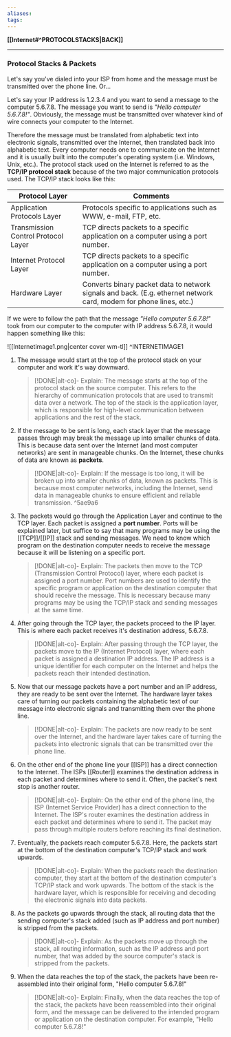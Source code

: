 ```yaml
---
aliases:
tags:
---
```

**[[Internet#^PROTOCOLSTACKS|BACK]]**

---
### Protocol Stacks & Packets
Let's say you've dialed into your ISP from home and the message must be transmitted over the phone line. Or...

Let's say your IP address is 1.2.3.4 and you want to send a message to the computer 5.6.7.8. The message you want to send is *"Hello computer 5.6.7.8!"*. Obviously, the message must be transmitted over whatever kind of wire connects your computer to the Internet.

Therefore the message must be translated from alphabetic text into electronic signals, transmitted over the Internet, then translated back into alphabetic text. Every computer needs one to communicate on the Internet and it is usually built into the computer's operating system (i.e. Windows, Unix, etc.). The protocol stack used on the Internet is referred to as the **TCP/IP protocol stack** because of the two major communication protocols used. The TCP/IP stack looks like this:

| **<center>Protocol Layer</center>** | **<center>Comments</center>**                                                                                      |
| ----------------------------------- | ------------------------------------------------------------------------------------------------------------------ |
| Application Protocols Layer         | Protocols specific to applications such as WWW, e-mail, FTP, etc.                                                  |
| Transmission Control Protocol Layer | TCP directs packets to a specific application on a computer using a port number.                                   |
| Internet Protocol Layer             | TCP directs packets to a specific application on a computer using a port number.                                   |
| Hardware Layer                      | Converts binary packet data to network signals and back. (E.g. ethernet network card, modem for phone lines, etc.) | 

If we were to follow the path that the message *"Hello computer 5.6.7.8!"* took from our computer to the computer with IP address 5.6.7.8, it would happen something like this:

![[Internetimage1.png|center cover wm-tl]] ^INTERNETIMAGE1
1. The message would start at the top of the protocol stack on your computer and work it's way downward.
   >[!DONE|alt-co]- Explain:
   > The message starts at the top of the protocol stack on the source computer. This refers to the hierarchy of communication protocols that are used to transmit data over a network. The top of the stack is the application layer, which is responsible for high-level communication between applications and the rest of the stack.
2. If the message to be sent is long, each stack layer that the message passes through may break the message up into smaller chunks of data. This is because data sent over the Internet (and most computer networks) are sent in manageable chunks. On the Internet, these chunks of data are known as **packets**.
   >[!DONE|alt-co]- Explain:
   > If the message is too long, it will be broken up into smaller chunks of data, known as packets. This is because most computer networks, including the Internet, send data in manageable chunks to ensure efficient and reliable transmission. ^5ae9a6
3. The packets would go through the Application Layer and continue to the TCP layer. Each packet is assigned a **port number**. Ports will be explained later, but suffice to say that many programs may be using the [[TCP]]/[[IP]] stack and sending messages. We need to know which program on the destination computer needs to receive the message because it will be listening on a specific port.
   >[!DONE|alt-co]- Explain:
   > The packets then move to the TCP (Transmission Control Protocol) layer, where each packet is assigned a port number. Port numbers are used to identify the specific program or application on the destination computer that should receive the message. This is necessary because many programs may be using the TCP/IP stack and sending messages at the same time.
4. After going through the TCP layer, the packets proceed to the IP layer. This is where each packet receives it's destination address, 5.6.7.8.
   >[!DONE|alt-co]- Explain:
   > After passing through the TCP layer, the packets move to the IP (Internet Protocol) layer, where each packet is assigned a destination IP address. The IP address is a unique identifier for each computer on the Internet and helps the packets reach their intended destination.
5. Now that our message packets have a port number and an IP address, they are ready to be sent over the Internet. The hardware layer takes care of turning our packets containing the alphabetic text of our message into electronic signals and transmitting them over the phone line.
   >[!DONE|alt-co]- Explain:
   > The packets are now ready to be sent over the Internet, and the hardware layer takes care of turning the packets into electronic signals that can be transmitted over the phone line.
6. On the other end of the phone line your [[ISP]] has a direct connection to the Internet. The ISPs [[Router]] examines the destination address in each packet and determines where to send it. Often, the packet's next stop is another router.
   >[!DONE|alt-co]- Explain:
   > On the other end of the phone line, the ISP (Internet Service Provider) has a direct connection to the Internet. The ISP's router examines the destination address in each packet and determines where to send it. The packet may pass through multiple routers before reaching its final destination.
7. Eventually, the packets reach computer 5.6.7.8. Here, the packets start at the bottom of the destination computer's TCP/IP stack and work upwards.
   >[!DONE|alt-co]- Explain:
   > When the packets reach the destination computer, they start at the bottom of the destination computer's TCP/IP stack and work upwards. The bottom of the stack is the hardware layer, which is responsible for receiving and decoding the electronic signals into data packets.
8. As the packets go upwards through the stack, all routing data that the sending computer's stack added (such as IP address and port number) is stripped from the packets.
   >[!DONE|alt-co]- Explain:
   > As the packets move up through the stack, all routing information, such as the IP address and port number, that was added by the source computer's stack is stripped from the packets.
9. When the data reaches the top of the stack, the packets have been re-assembled into their original form, "Hello computer 5.6.7.8!"
   >[!DONE|alt-co]- Explain:
   > Finally, when the data reaches the top of the stack, the packets have been reassembled into their original form, and the message can be delivered to the intended program or application on the destination computer. For example, "Hello computer 5.6.7.8!"

<br>